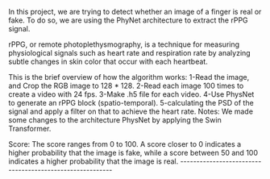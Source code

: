 In this project, we are trying to detect whether an image of a finger
is real or fake. To do so, we are using the PhyNet architecture to extract the rPPG signal. 

rPPG, or remote photoplethysmography, is a technique for measuring physiological signals such as heart rate 
and respiration rate by analyzing subtle changes in skin color that occur with each heartbeat. 

This is the brief overview of how the algorithm works:
1-Read the image, and Crop the RGB image to 128 * 128.
2-Read each image 100 times to create a video with 24 fps.
3-Make .h5 file for each video.
4-Use PhysNet to generate an rPPG block (spatio-temporal).
5-calculating the PSD of the signal and apply a filter on that to achieve the heart rate.
Notes: We made some changes to the architecture PhysNet by applying the Swin Transformer.

Score:
The score ranges from 0 to 100. A score closer to 0 indicates a higher probability that the image is fake,
while a score between 50 and 100 indicates a higher probability that the image is real.
\-\-\-\-\-\-\-\-\-\-\-\-\-\-\-\-\-\-\-\-\-\-\-\-\-\-\-\-\-\-\-\-\-\-\-\-\-\-\-\-\-\-\-\-\-\-\-\-\-\-\-\-\-\-\-\--
